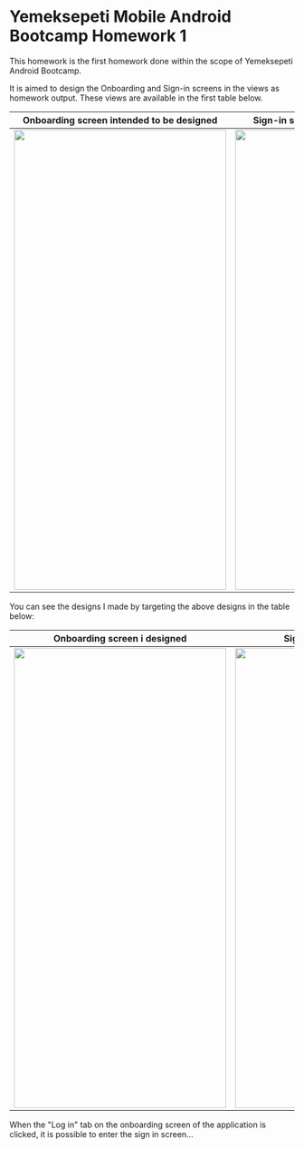 # Yemeksepeti Mobile Android Bootcamp Homework 1


This homework is the first homework done within the scope of Yemeksepeti Android Bootcamp.

It is aimed to design the Onboarding and Sign-in screens in the views as homework output. These views are available in the first table below.



|Onboarding screen intended to be designed|Sign-in screen intended to be designed|
|------------|-------------|
|<img src="https://user-images.githubusercontent.com/74136022/124388940-bb242480-dced-11eb-8ea3-a0c5da7e4652.png" width="375" height="812">|<img src="https://user-images.githubusercontent.com/74136022/124388974-db53e380-dced-11eb-8c8d-31fe95c7dfee.png" width="375" height="812">|



You can see the designs I made by targeting the above designs in the table below:


|Onboarding screen i designed |Sign-in screen i designed|
|------------|-------------|
|<img src="https://user-images.githubusercontent.com/74136022/124389215-dc394500-dcee-11eb-85e8-1be9feb5d767.png" width="375" height="812">|<img src="https://user-images.githubusercontent.com/74136022/124389229-e65b4380-dcee-11eb-8131-c946df0d91a0.png" width="375" height="812">|


When the "Log in" tab on the onboarding screen of the application is clicked, it is possible to enter the sign in screen...
